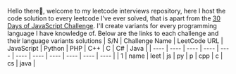 Hello there👋, welcome to my leetcode interviews repository, here I host the
code solution to every leetcode I've ever solved, that is apart from the
[30 Days of JavaScript Challenge](https://www.google.com).
I'll create variants for every programming language I have knowledge of.
Below are the links to each challenge and their language variants solutions
| S/N | Challenge Name | LeetCode URL | JavaScript | Python | PHP | C++ | C | C# | Java |
| ---- | ---- | ---- | ---- | ---- | ---- | ---- | ---- | ---- | ---- | ---- |
| 1 | name | leet | js | py | p | cpp | c | cs | java |
